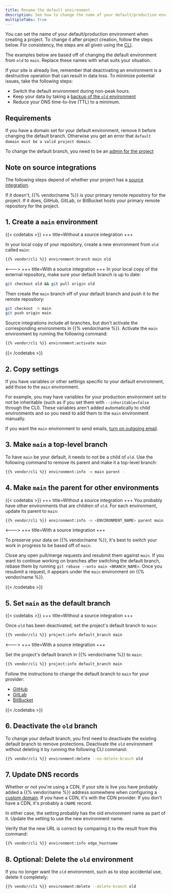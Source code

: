 ```yaml
---
title: Rename the default environment
description: See how to change the name of your default/production environment after creating a project.
multipleTabs: true
---
```


You can set the name of your default/production environment when creating a project.
To change it after project creation, follow the steps below.
For consistency, the steps are all given using the [CLI](../administration/cli/_index.md).

The examples below are based off of changing the default environment from `old` to `main`.
Replace these names with what suits your situation.

If your site is already live,
remember that deactivating an environment is a destructive operation that can result in data loss.
To minimize potential issues, take the following steps:

- Switch the default environment during non-peak hours.
- Keep your data by taking a [backup of the `old` environment](../environments/backup.md)
- Reduce your DNS time-to-live (TTL) to a minimum.

## Requirements

If you have a domain set for your default environment, remove it before changing the default branch.
Otherwise you get an error that `default domain must be a valid project domain`.

To change the default branch, you need to be an [admin for the project](../administration/users.md)

## Note on source integrations

The following steps depend of whether your project has a [source integration](../integrations/source/_index.md).

If it doesn't, {{% vendor/name %}} is your primary remote repository for the project.
If it does, GitHub, GitLab, or BitBucket hosts your primary remote repository for the project.

## 1. Create a `main` environment

{{< codetabs >}}
+++
title=Without a source integration
+++

In your local copy of your repository, create a new environment from `old` called `main`:

```bash
{{% vendor/cli %}} environment:branch main old
```

<--->
+++
title=With a source integration
+++
In your local copy of the external repository, make sure your default branch is up to date:

```bash
git checkout old && git pull origin old
```

Then create the `main` branch off of your default branch and push it to the remote repository:

```bash
git checkout -b main
git push origin main
```

Source integrations include all branches, but don't activate the corresponding environments in {{% vendor/name %}}.
Activate the `main` environment by running the following command:

```bash
{{% vendor/cli %}} environment:activate main
```

{{< /codetabs >}}

## 2. Copy settings

If you have variables or other settings specific to your default environment, add those to the `main` environment.

For example, you may have variables for your production environment set to not be inheritable
(such as if you set them with `--inheritable=false` through the CLI).
These variables aren't added automatically to child environments and so you need to add them to the `main` environment manually.

If you want the `main` environment to send emails, [turn on outgoing email](../development/email.md).

## 3. Make `main` a top-level branch

To have `main` be your default, it needs to not be a child of `old`.
Use the following command to remove its parent and make it a top-level branch:

```bash
{{% vendor/cli %}} environment:info -e main parent -
```

## 4. Make `main` the parent for other environments

{{< codetabs >}}
+++
title=Without a source integration
+++
You probably have other environments that are children of `old`.
For each environment, update its parent to `main`:

```bash
{{% vendor/cli %}} environment:info -e <ENVIRONMENT_NAME> parent main
```

<--->
+++
title=With a source integration
+++

To preserve your data on {{% vendor/name %}},
it's best to switch your work in progress to be based off of `main`.

Close any open pull/merge requests and resubmit them against `main`.
If you want to continue working on branches after switching the default branch,
rebase them by running `git rebase --onto main <BRANCH_NAME>`.
Once you resubmit a request, it appears under the `main` environment on {{% vendor/name %}}.

{{< /codetabs >}}

## 5. Set `main` as the default branch

{{< codetabs >}}
+++
title=Without a source integration
+++

Once `old` has been deactivated, set the project's default branch to `main`:

```bash
{{% vendor/cli %}} project:info default_branch main
```

<--->
+++
title=With a source integration
+++

Set the project's default branch in {{% vendor/name %}} to `main`:

```bash
{{% vendor/cli %}} project:info default_branch main
```

Follow the instructions to change the default branch to `main` for your provider:

- [GitHub](https://docs.github.com/en/repositories/configuring-branches-and-merges-in-your-repository/managing-branches-in-your-repository/changing-the-default-branch)
- [GitLab](https://docs.gitlab.com/ee/user/project/repository/branches/default.html#change-the-default-branch-name-for-a-project)
- [BitBucket](https://community.atlassian.com/t5/Bitbucket-questions/How-to-change-MAIN-branch-in-BitBucket/qaq-p/977418)

{{< /codetabs >}}

## 6. Deactivate the `old` branch

To change your default branch, you first need to deactivate the existing default branch to remove protections.
Deactivate the `old` environment without deleting it by running the following CLI command:

```bash
{{% vendor/cli %}} environment:delete --no-delete-branch old
```

## 7. Update DNS records

Whether or not you're using a CDN,
if your site is live you have probably added a {{% vendor/name %}} address somewhere when configuring a [custom domain](../domains/steps/_index.md).
If you have a CDN, it's with the CDN provider.
If you don't have a CDN, it's probably a `CNAME` record.

In either case, the setting probably has the old environment name as part of it.
Update the setting to use the new environment name.

Verify that the new URL is correct by comparing it to the result from this command:

```bash
{{% vendor/cli %}} environment:info edge_hostname
```

## 8. Optional: Delete the `old` environment

If you no longer want the `old` environment, such as to stop accidental use, delete it completely:

```bash
{{% vendor/cli %}} environment:delete --delete-branch old
```
